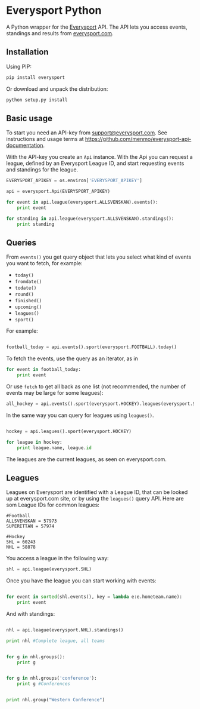 Everysport Python 
=================

A Python wrapper for the [Everysport](https://github.com/menmo/everysport-api-documentation) API. The API lets you access events, standings and results from [everysport.com](http://everysport.com). 


## Installation

Using PIP:

```python
pip install everysport
```

Or download and unpack the distribution:

```python
python setup.py install
```


## Basic usage

To start you need an API-key from support@everysport.com. See instructions and usage terms at https://github.com/menmo/everysport-api-documentation.


With the API-key you create an ```Api``` instance. With the Api you can request a league, defined by an Everysport League ID, and start requesting events and standings for the league.

```python
EVERYSPORT_APIKEY = os.environ['EVERYSPORT_APIKEY'] 

api = everysport.Api(EVERYSPORT_APIKEY)

for event in api.league(everysport.ALLSVENSKAN).events():
    print event

for standing in api.league(everysport.ALLSVENSKAN).standings():
    print standing

```

## Queries

From ```events()``` you get query object that lets you select what kind of events you want to fetch, for example:
- ```today()```
- ```fromdate()```
- ```todate()```
- ```round()```
- ```finished()```
- ```upcoming()```
- ```leagues()```
- ```sport()```

For example: 

```python

football_today = api.events().sport(everysport.FOOTBALL).today()

``` 

To fetch the events, use the query as an iterator, as in
```python
for event in football_today:
	print event
```

Or use ```fetch``` to get all back as one list (not recommended, the number of events may be large for some leagues):

```python
all_hockey = api.events().sport(everysport.HOCKEY).leagues(everysport.SHL, everysport.NHL).fetch()
```

In the same way you can query for leagues using ```leagues()```.


```python

hockey = api.leagues().sport(everysport.HOCKEY)

for league in hockey:
    print league.name, league.id

```

The leagues are the current leagues, as seen on everysport.com. 


## Leagues

Leagues on Everysport are identified with a League ID, that can be looked up at everysport.com site, or by using the ```leagues()``` query API. Here are som League IDs for common leagues:

```
#Football
ALLSVENSKAN = 57973
SUPERETTAN = 57974

#Hockey
SHL = 60243
NHL = 58878
```

You access a league in the following way: 
```python
shl = api.league(everysport.SHL)
```

Once you have the league you can start working with events:

```python

for event in sorted(shl.events(), key = lambda e:e.hometeam.name):
    print event
```

And with standings:

```python

nhl = api.league(everysport.NHL).standings()

print nhl #Complete league, all teams


for g in nhl.groups(): 
    print g 


for g in nhl.groups('conference'): 
    print g #Conferences


print nhl.group("Western Conference")

```



















